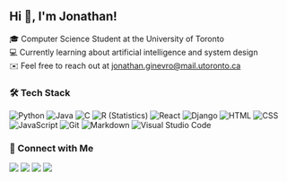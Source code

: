 ## Hi 👋, I'm Jonathan!
🎓 Computer Science Student at the University of Toronto \
💻 Currently learning about artificial intelligence and system design \
✉️ Feel free to reach out at jonathan.ginevro@mail.utoronto.ca

### 🛠️ Tech Stack

![Python](https://img.shields.io/badge/-Python-05122A?style=flat&logo=python)
![Java](https://img.shields.io/badge/-Java-05122A?style=flat&logo=Java&logoColor=FFA518)
![C](https://img.shields.io/badge/-C-05122A?style=flat&logo=C&logoColor=A8B9CC)
![R (Statistics)](https://img.shields.io/badge/-R-05122A?style=flat&logo=R&logoColor=276DC3)
![React](https://img.shields.io/badge/-React-05122A?style=flat&logo=react)
![Django](https://img.shields.io/badge/-Django-05122A?style=flat&logo=django&logoColor=092E20)
![HTML](https://img.shields.io/badge/-HTML-05122A?style=flat&logo=HTML5)
![CSS](https://img.shields.io/badge/-CSS-05122A?style=flat&logo=CSS3&logoColor=1572B6)
![JavaScript](https://img.shields.io/badge/-JavaScript-05122A?style=flat&logo=javascript)
![Git](https://img.shields.io/badge/-Git-05122A?style=flat&logo=git)
![Markdown](https://img.shields.io/badge/-Markdown-05122A?style=flat&logo=markdown)
![Visual Studio Code](https://img.shields.io/badge/-Visual%20Studio%20Code-05122A?style=flat&logo=visual-studio-code&logoColor=007ACC)

### 🤝 Connect with Me

<a href="https://www.linkedin.com/in/jonathan-ginevro"><img src="https://img.shields.io/badge/-Jonathan%20Ginevro-0077B5?style=flat&logo=Linkedin&logoColor=white"/></a>
<a href="https://www.jonathanginevro.com"><img src="https://img.shields.io/badge/-jonathanginevro.com-3423A6?style=flat&logo=Google-Chrome&logoColor=white"/></a>
<a href="mailto:jonathan.ginevro@mail.utoronto.ca"><img src="https://img.shields.io/badge/-jonathan.ginevro@mail.utoronto.ca-D14836?style=flat&logo=Gmail&logoColor=white"/></a>
<a href="https://www.instagram.com/jonginevro/"><img src="https://img.shields.io/badge/-jonginevro-E4405F?style=flat&logo=Instagram&logoColor=white"/></a>
